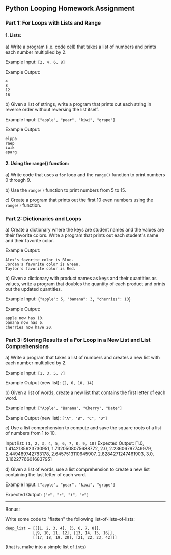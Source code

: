 ## Python Looping Homework Assignment

### Part 1: For Loops with Lists and Range

#### 1. Lists:

a) Write a program (i.e. code cell) that takes a list of numbers and prints each number multiplied by 2.

Example Input: `[2, 4, 6, 8]`

Example Output:
```
4
8
12
16
```

b) Given a list of strings, write a program that prints out each string in reverse order without reversing the list itself.

Example Input: `["apple", "pear", "kiwi", "grape"]`

Example Output:
```
elppa
raep
iwik
eparg
```

#### 2. Using the range() function:

a) Write code that uses a `for` loop and the `range()` function to print numbers 0 through 9.

b) Use the `range()` function to print numbers from 5 to 15.

c) Create a program that prints out the first 10 even numbers using the `range()` function.

### Part 2: Dictionaries and Loops

a) Create a dictionary where the keys are student names and the values are their favorite colors. Write a program that prints out each student's name and their favorite color.

Example Output:
```
Alex's favorite color is Blue.
Jordan's favorite color is Green.
Taylor's favorite color is Red.
```

b) Given a dictionary with product names as keys and their quantities as values, write a program that doubles the quantity of each product and prints out the updated quantities.

Example Input: `{"apple": 5, "banana": 3, "cherries": 10}`

Example Output:
```
apple now has 10.
banana now has 6.
cherries now have 20.
```

### Part 3: Storing Results of a For Loop in a New List and List Comprehensions

a) Write a program that takes a list of numbers and creates a new list with each number multiplied by 2.

Example Input: `[1, 3, 5, 7]`

Example Output (new list): `[2, 6, 10, 14]`

b) Given a list of words, create a new list that contains the first letter of each word.

Example Input: `["Apple", "Banana", "Cherry", "Date"]`

Example Output (new list): `["A", "B", "C", "D"]`

c) Use a list comprehension to compute and save the square roots of a list of numbers from 1 to 10.

Input list: `[1, 2, 3, 4, 5, 6, 7, 8, 9, 10]`
Expected Output: [1.0,
 1.4142135623730951,
 1.7320508075688772,
 2.0,
 2.23606797749979,
 2.449489742783178,
 2.6457513110645907,
 2.8284271247461903,
 3.0,
 3.1622776601683795]

d) Given a list of words, use a list comprehension to create a new list containing the last letter of each word.

Example Input: `["apple", "pear", "kiwi", "grape"]`

Expected Output: `["e", "r", "i", "e"]`

---

Bonus:

Write some code to "flatten" the following list-of-lists-of-lists:
```
deep_list = [[[1, 2, 3, 4], [5, 6, 7, 8]],
            [[9, 10, 11, 12], [13, 14, 15, 16]],
            [[17, 18, 19, 20], [21, 22, 23, 42]]]
```
(that is, make into a simple list of `ints`)
